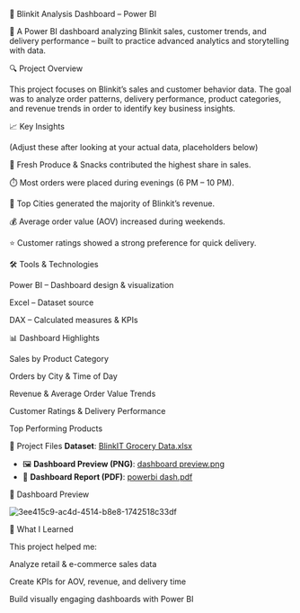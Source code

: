 🛒 Blinkit Analysis Dashboard – Power BI

🛒 A Power BI dashboard analyzing Blinkit sales, customer trends, and delivery performance – built to practice advanced analytics and storytelling with data.

🔍 Project Overview

This project focuses on Blinkit’s sales and customer behavior data.
The goal was to analyze order patterns, delivery performance, product categories, and revenue trends in order to identify key business insights.

📈 Key Insights

(Adjust these after looking at your actual data, placeholders below)

🥦 Fresh Produce & Snacks contributed the highest share in sales.

⏱️ Most orders were placed during evenings (6 PM – 10 PM).

📍 Top Cities generated the majority of Blinkit’s revenue.

💰 Average order value (AOV) increased during weekends.

⭐ Customer ratings showed a strong preference for quick delivery.

🛠 Tools & Technologies

Power BI – Dashboard design & visualization

Excel – Dataset source

DAX – Calculated measures & KPIs

📊 Dashboard Highlights

Sales by Product Category

Orders by City & Time of Day

Revenue & Average Order Value Trends

Customer Ratings & Delivery Performance

Top Performing Products

📂 Project Files
 **Dataset**: [BlinkIT Grocery Data.xlsx](BlinkIT%20Grocery%20Data.xlsx)  
- 🖼️ **Dashboard Preview (PNG)**: [dashboard preview.png](dashboard%20preview.png)  
- 📑 **Dashboard Report (PDF)**: [powerbi dash.pdf](powerbi%20dash.pdf)  

📸 Dashboard Preview

![3ee415c9-ac4d-4514-b8e8-1742518c33df](https://github.com/user-attachments/assets/41629457-0afe-4447-9ebe-e3a24f9872c5)

🎯 What I Learned

This project helped me:

Analyze retail & e-commerce sales data

Create KPIs for AOV, revenue, and delivery time

Build visually engaging dashboards with Power BI

